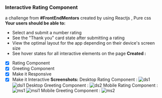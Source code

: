 ### Interactive Rating Component 
a challenge from **#FrontEndMentors**
created by using Reactjs , Pure css 
**Your users should be able to:**
- Select and submit a number rating
- See the "Thank you" card state after submitting a rating
- View the optimal layout for the app depending on their device's screen size
- See hover states for all interactive elements on the page
**Created :**
- [x] Rating Component
- [x] Greeting  Component
- [x] Make it Responsive 
- [x] Make it Interactive 
**Screenshots:**
Desktop Rating Component :
![ds1](https://user-images.githubusercontent.com/38566183/172253589-d9d3e566-cfe7-4fe0-b1ad-44a160fd0ce0.PNG)
![dsi1](https://user-images.githubusercontent.com/38566183/172253621-b1764093-4dc3-4e6a-b162-4e9522823cd3.PNG)
Desktop Greeting  Component :
![ds2](https://user-images.githubusercontent.com/38566183/172253734-47139914-cae6-419b-a5c2-1f3fee72c6dc.PNG)
Mobile Rating Component :
![ms1](https://user-images.githubusercontent.com/38566183/172253822-fa809e48-9144-45c6-bbb7-57409f8cbb51.PNG)
![msi1](https://user-images.githubusercontent.com/38566183/172253859-00ac42a1-6864-40a1-9a77-d793e6479eb9.PNG)
Mobile Greeting  Component :
![ms2](https://user-images.githubusercontent.com/38566183/172253919-17107250-70bb-44b0-b4af-b9d2277a02e7.PNG)

